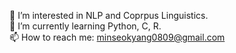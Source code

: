 🚀 I’m interested in NLP and Coprpus Linguistics.
<br/>🌱 I’m currently learning Python, C, R.
<br/>📫 How to reach me: minseokyang0809@gmail.com 

